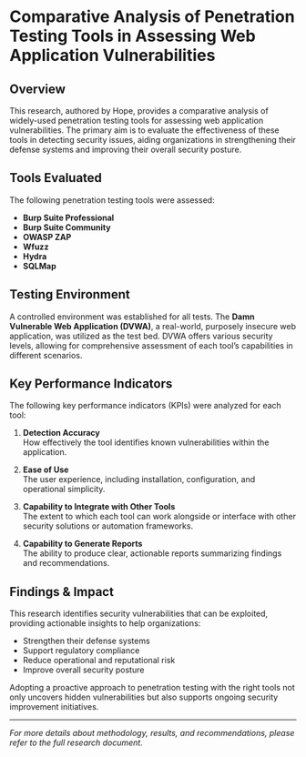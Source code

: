 # Comparative Analysis of Penetration Testing Tools in Assessing Web Application Vulnerabilities

## Overview

This research, authored by Hope, provides a comparative analysis of widely-used penetration testing tools for assessing web application vulnerabilities. The primary aim is to evaluate the effectiveness of these tools in detecting security issues, aiding organizations in strengthening their defense systems and improving their overall security posture.

## Tools Evaluated

The following penetration testing tools were assessed:

- **Burp Suite Professional**
- **Burp Suite Community**
- **OWASP ZAP**
- **Wfuzz**
- **Hydra**
- **SQLMap**

## Testing Environment

A controlled environment was established for all tests. The **Damn Vulnerable Web Application (DVWA)**, a real-world, purposely insecure web application, was utilized as the test bed. DVWA offers various security levels, allowing for comprehensive assessment of each tool’s capabilities in different scenarios.

## Key Performance Indicators

The following key performance indicators (KPIs) were analyzed for each tool:

1. **Detection Accuracy**  
   How effectively the tool identifies known vulnerabilities within the application.

2. **Ease of Use**  
   The user experience, including installation, configuration, and operational simplicity.

3. **Capability to Integrate with Other Tools**  
   The extent to which each tool can work alongside or interface with other security solutions or automation frameworks.

4. **Capability to Generate Reports**  
   The ability to produce clear, actionable reports summarizing findings and recommendations.

## Findings & Impact

This research identifies security vulnerabilities that can be exploited, providing actionable insights to help organizations:

- Strengthen their defense systems
- Support regulatory compliance
- Reduce operational and reputational risk
- Improve overall security posture

Adopting a proactive approach to penetration testing with the right tools not only uncovers hidden vulnerabilities but also supports ongoing security improvement initiatives.

---

*For more details about methodology, results, and recommendations, please refer to the full research document.*
